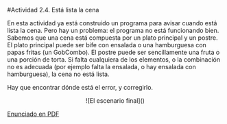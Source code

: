 #Actividad 2.4. Está lista la cena

En esta actividad ya está construido un programa para avisar cuando está lista la cena.
Pero hay un problema: el programa no está funcionando bien.
Sabemos que una cena está compuesta por un plato principal y un postre. El plato principal puede ser bife con ensalada o una hamburguesa con papas fritas (un GobCombo). El postre puede ser sencillamente una fruta o una porción de torta.
Si falta cualquiera de los elementos, o la combinación no es adecuada (por ejemplo falta la ensalada, o hay ensalada con hamburguesa), la cena no está lista.  

Hay que encontrar dónde está el error, y corregirlo.

<center>
![El escenario final]()
</center>


[Enunciado en PDF][PDF]

[PDF]: https://raw.githubusercontent.com/gobstones/laprogramacionysudidactica2/master/Proyectos/Clase3/3.1.Est%20lista%20la%20cena/resources/description.pdf "Enunciado de 'Está lista la cena' en PDF"
